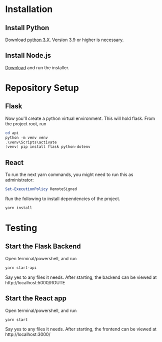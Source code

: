 # Installation

## Install Python
Download [python 3.X](https://www.python.org/downloads/). Version 3.9 or higher is necessary.

## Install Node.js
[Download](https://nodejs.org/en) and run the installer.

# Repository Setup

## Flask
Now you'll create a python virtual environment. This will hold flask. From the project root, run
```powershell
cd api
python -m venv venv
.\venv\Scripts\activate
(venv) pip install flask python-dotenv
```

## React

To run the next yarn commands, you might need to run this as administrator: 
```powershell
Set-ExecutionPolicy RemoteSigned
```

Run the following to install dependencies of the project.
```powershell
yarn install
```

# Testing

## Start the Flask Backend
Open terminal/powershell, and run 
```bash
yarn start-api
```
Say yes to any files it needs.
After starting, the backend can be viewed at http://localhost:5000/ROUTE

## Start the React app
Open terminal/powershell, and run 
```bash
yarn start
```
Say yes to any files it needs. 
After starting, the frontend can be viewed at http://localhost:3000/
